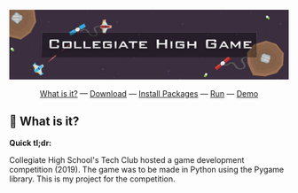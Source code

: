<p align="center">
    <img width="800" alt="Collegiate High Game" src="CollegiateHighGame/assets/readme-header.jpg">
</p>
<p align="center">
    <a href="#-what-is-it">What is it?</a> &mdash;
    <a href="#-download">Download</a> &mdash;
    <a href="#-install-packages">Install Packages</a> &mdash;
    <a href="#-run">Run</a> &mdash;
    <a href="#-demo">Demo</a>
</p>

## 🤷 What is it?

**Quick tl;dr:**

Collegiate High School's Tech Club hosted a game development competition (2019). The game was to be made in Python using the Pygame library. This is my project for the competition.
